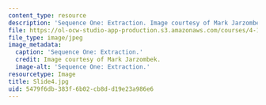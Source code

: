 ```yaml
---
content_type: resource
description: 'Sequence One: Extraction. Image courtesy of Mark Jarzombek.'
file: https://ol-ocw-studio-app-production.s3.amazonaws.com/courses/4-184-architectural-design-workshop-collage-method-and-form-spring-2004/5479f6db383f6b02cb8dd19e23a986e6_Slide4.jpg
file_type: image/jpeg
image_metadata:
  caption: 'Sequence One: Extraction.'
  credit: Image courtesy of Mark Jarzombek.
  image-alt: 'Sequence One: Extraction.'
resourcetype: Image
title: Slide4.jpg
uid: 5479f6db-383f-6b02-cb8d-d19e23a986e6
---
```

